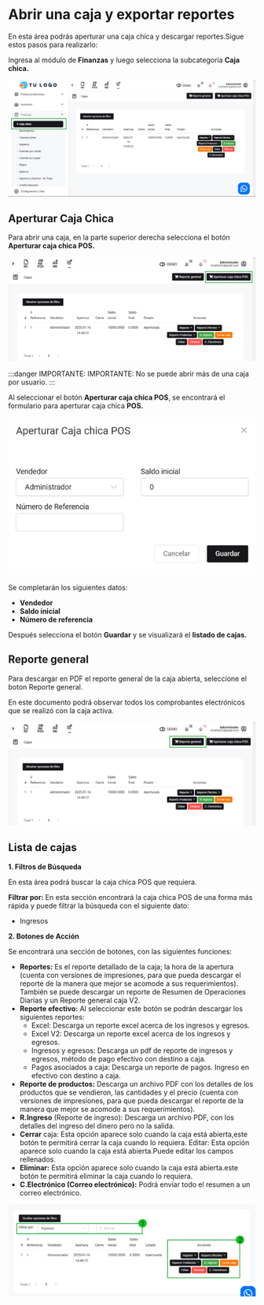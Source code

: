 # Abrir una caja y exportar reportes

En esta área podrás aperturar una caja chica y descargar reportes.Sigue estos pasos para realizarlo:

Ingresa al módulo de **Finanzas** y luego selecciona la subcategoría **Caja chica.**

![Alt text](img/Abrir_una_caja_y_exportar_reportes_01.jpg)

## Aperturar Caja Chica 

Para abrir una caja, en la parte superior derecha selecciona el botón **Aperturar caja chica POS.**

![Alt text](img/Abrir_una_caja_y_exportar_reportes_02.jpg)

:::danger IMPORTANTE:
IMPORTANTE: No se puede abrir más de una caja por usuario.
:::

Al seleccionar el botón **Aperturar caja chica POS**, se encontrará el formulario para aperturar caja chica **POS.**

![Alt text](img/Abrir_una_caja_y_exportar_reportes_03.jpg)

Se completarán los siguientes datos:

* **Vendedor**
* **Saldo inicial**
* **Número de referencia**
  
Después selecciona el botón **Guardar** y se visualizará el **listado de cajas.**

## Reporte general

Para descargar en PDF el reporte general de la caja abierta, seleccione el boton Reporte general.

En este documento podrá observar todos los comprobantes electrónicos que se realizó con la caja activa.

![Alt text](img/Abrir_una_caja_y_exportar_reportes_04.jpg)

## Lista de cajas

**1. Filtros de Búsqueda**

En esta área podrá buscar la caja chica POS que requiera.

**Filtrar por:** En esta sección encontrará la caja chica POS de una forma más rápida y puede filtrar la búsqueda con el siguiente dato:

- Ingresos

**2. Botones de Acción**

Se encontrará una sección de botones, con las siguientes funciones:

* **Reportes:**  Es el reporte detallado de la caja; la hora de la apertura (cuenta con versiones de impresiones, para que pueda descargar el reporte de la manera que mejor se acomode a sus requerimientos). También se puede descargar un reporte de Resumen de Operaciones Diarias y un Reporte general caja V2.
* **Reporte efectivo:** Al seleccionar este botón se podrán descargar los siguientes reportes:
  * Excel: Descarga un reporte excel acerca de los ingresos y egresos.
  * Excel V2: Descarga un reporte excel acerca de los ingresos y egresos.
  * Ingresos y egresos: Descarga un pdf de reporte de ingresos y egresos, método de pago efectivo con destino a caja.
  * Pagos asociados a caja: Descarga un reporte de pagos. Ingreso en efectivo con destino a caja.
* **Reporte de productos:** Descarga un archivo PDF con los detalles de los productos que se vendieron, las cantidades y el precio (cuenta con versiones de impresiones, para que pueda descargar el reporte de la manera que mejor se acomode a sus requerimientos).
* **R.Ingreso** (Reporte de ingreso): Descarga un archivo PDF, con los detalles del ingreso del dinero pero no la salida.
* **Cerrar** caja: Esta opción aparece solo cuando la caja está abierta,este botón te permitirá cerrar la caja cuando lo requiera.
Editar: Esta opción aparece solo cuando la caja está abierta.Puede editar los campos rellenados.
* **Eliminar:** Esta opción aparece solo cuando la caja está abierta.este botón te permitirá eliminar la caja cuando lo requiera.
* **C.Electrónico (Correo electrónico):** Podrá enviar todo el resumen a un correo electrónico.

![Alt text](img/Abrir_una_caja_y_exportar_reportes_05.jpg)